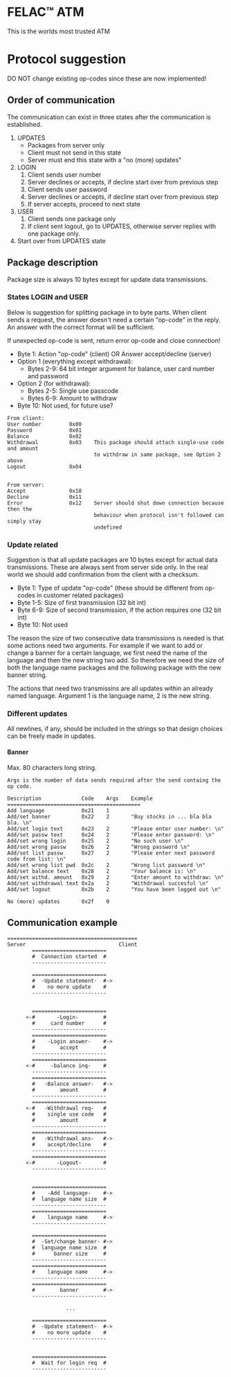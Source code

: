 # FELAC™ ATM
This is the worlds most trusted ATM

# Protocol suggestion
DO NOT change existing op-codes since these are now implemented!

## Order of communication
The communication can exist in three states after the communication
is established.

1. UPDATES
    * Packages from server only
    * Client must not send in this state
    * Server must end this state with a "no (more) updates"
2. LOGIN
    1. Client sends user number
    2. Server declines or accepts, if decline start over from previous step  
    3. Client sends user password
    4. Server declines or accepts, if decline start over from previous step
    5. If server accepts, proceed to next state
3. USER
    1. Client sends one package only
    2. If client sent logout, go to UPDATES,
    otherwise server replies with one package 
    only.
4. Start over from UPDATES state

## Package description
Package size is always 10 bytes except for update data
transmissions.
### States LOGIN and USER
Below is suggestion for splitting package in to byte parts.
When client sends a request, the answer doesn't need a certain
"op-code" in the reply. An answer with the correct format will
be sufficient.

If unexpected op-code is sent, return error op-code and close connection!

- Byte 1: Action "op-code" (client) OR Answer accept/decline (server)
- Option 1 (everything except withdrawal):
    * Bytes 2-9: 64 bit integer argument for balance, user card number and password
- Option 2 (for withdrawal):
    * Bytes 2-5: Single use passcode
    * Bytes 6-9: Amount to withdraw
- Byte 10: Not used, for future use?


<!-- -->
    From client:
    User number         0x00
    Password            0x01
    Balance             0x02
    Withdrawal          0x03    This package should attach single-use code and amount
                                to withdraw in same package, see Option 2 above
    Logout              0x04
 
 
    From server:
    Accept              0x10
    Decline             0x11
    Error               0x12    Server should shut down connection because then the 
                                behaviour when protocol isn't followed can simply stay 
                                undefined

### Update related
Suggestion is that all update packages are 10 bytes except for actual
data transmissions. These are always sent from server side only. In 
the real world we should add confirmation from the client with a
checksum.

- Byte 1: Type of update "op-code" (these should be different from op-codes 
          in customer related packages)
- Byte 1-5: Size of first transmission (32 bit int)
- Byte 6-9: Size of second transmission, if the action requires one (32 bit int)
- Byte 10: Not used

The reason the size of two consecutive data transmissions is needed 
is that some actions need two arguments. For example if we want to 
add or change a banner for a certain language, we first need the name
of the language and then the new string two add. So therefore we need
the size of both the language name packages and the following package
with the new banner string.

The actions that need two transmissins are all updates within an already
named language. Argument 1 is the language name, 2 is the new string.

### Different updates
All newlines, if any, should be included in the strings so that design choices
can be freely made in updates.
#### Banner
Max. 80 characters long string.


<!---->
    Args is the number of data sends required after the send containg the 
    op code.

    Description             Code    Args    Example
    ===========================================
    Add language            0x21    1     
    Add/set banner          0x22    2       "Buy stocks in ... bla bla bla. \n"
    Add/set login text      0x23    2       "Please enter user number: \n"
    Add/set passw text      0x24    2       "Please enter password: \n"
    Add/set wrong login     0x25    2       "No such user \n"
    Add/set wrong passw     0x26    2       "Wrong password \n"
    Add/set list passw      0x27    2       "Please enter next password code from list: \n"
    Add/set wrong list pwd  0x2c    2       "Wrong list password \n"
    Add/set balance text    0x28    2       "Your balance is: \n"
    Add/set withd. amount   0x29    2       "Enter amount to withdraw: \n"
    Add/set withdrawal text 0x2a    2       "Withdrawal succesful \n"
    Add/set logout          0x2b    2       "You have been logged out \n"

    No (more) updates       0x2f    0


## Communication example
    ==========================================
    Server                              Client
            ========================
            #  Connection started  #
            ------------------------

            ========================
            #  -Update statement-  #->
            #    no more update    #
            ------------------------

            
            ========================
          <-#       -Login-        #
            #     card number      #
            ------------------------
            ========================
            #    -Login answer-    #->
            #        accept        #
            ------------------------
            ========================
          <-#     -balance inq-    #
            ------------------------
            ========================
            #   -Balance answer-   #->
            #        amount        #
            ------------------------
            ========================
          <-#   -Withdrawal req-   #
            #    single use code   #
            #        amount        #
            ------------------------
            ========================
            #   -Withdrawal ans-   #->
            #    accept/decline    #
            ------------------------
            ========================
          <-#       -Logout-       #
            ------------------------
            
            
            ========================
            #    -Add language-    #->
            #  language name size  #
            ------------------------
            ========================
            #    language name     #->
            ------------------------
            
            ========================
            #  -Set/change banner- #->
            #  language name size  #
            #      banner size     # 
            ------------------------
            ========================
            #    language name     #->
            ------------------------
            ========================
            #        banner        #->
            ------------------------

                       ...

            ========================
            #  -Update statement-  #->
            #    no more update    #
            ------------------------


            ========================
            #  Wait for login req  #
            ------------------------




